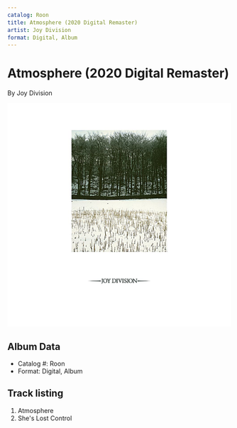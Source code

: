 ```yaml
---
catalog: Roon
title: Atmosphere (2020 Digital Remaster)
artist: Joy Division
format: Digital, Album
---
```


# Atmosphere (2020 Digital Remaster)

By Joy Division

![](../../assets/albumcovers/Joy_Division-Atmosphere_2020_Digital_Remaster.png)

## Album Data

- Catalog #: Roon
- Format: Digital, Album


## Track listing


1. Atmosphere
2. She's Lost Control

